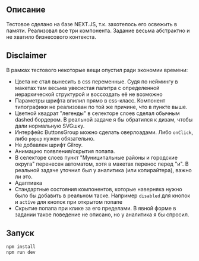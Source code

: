 ## Описание
Тестовое сделано на базе NEXT.JS, т.к. захотелось его освежить в памяти.
Реализовал все три компонента. Задание весьма абстрактно и не хватило 
бизнесового контекста.

## Disclaimer
В рамках тестового некоторые вещи опустил ради экономии времени:
 - Цвета не стал вынесить в css переменные. Судя по неймингу в макетах там весьма увесистая палитра с определенной иерархической структурой и воссоздать её не возможно
 - Параметры шрифта впилил прямо в css-класс. Компонент типографики не реализован  по той же причине, что в пункте выше.
 - Цветной квадрат "легенды" в селекторе слоев сделал обычным dashed бордером. В реальной задаче я бы обратился к дизам, чтобы дали нормальную SVGшку.
 - Интерфейс ButtonsGroup можно сделать оверлоадами. Либо `onClick`, либо `popup` нужен обязательно.
 - Не добавлен шрифт Gilroy.
 - Анимацию появления/скрытия попапа.
 - В селекторе слоев пункт "Муниципальные районы и городские округа" перенесен автоматом, хотя в макетах перенос перед "и". В реальной задаче уточнил был у аналитика (или копирайтера), важно ли это.
 - Адаптивка
 - Стандартные состояния компонентов, которые наверняка нужно было бы добавить в реальном таске. Например `disabled` для кнопок и `active` для кнопок при открытом попапе
 - Скрытие попапа при клике за его пределами. В явной форме в задании такое поведение не описано, но у аналитика я бы спросил.

## Запуск

```bash
npm install
npm run dev
```


